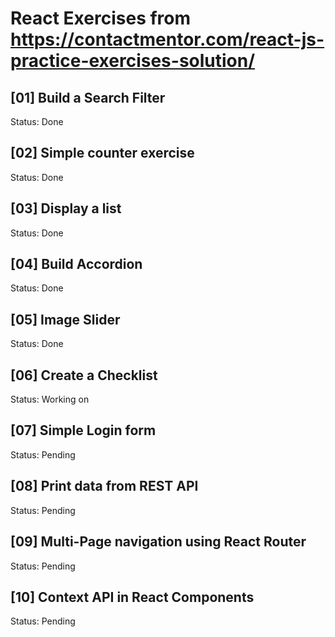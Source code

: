 # React Exercises from https://contactmentor.com/react-js-practice-exercises-solution/

## [01] Build a Search Filter
Status: Done

## [02] Simple counter exercise
Status: Done

## [03] Display a list
Status: Done

## [04] Build Accordion
Status: Done

## [05] Image Slider
Status: Done

## [06] Create a Checklist
Status: Working on

## [07] Simple Login form
Status: Pending

## [08] Print data from REST API
Status: Pending

## [09] Multi-Page navigation using React Router
Status: Pending

## [10] Context API in React Components
Status: Pending